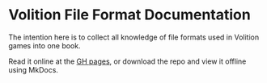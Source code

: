 # Volition File Format Documentation

The intention here is to collect all knowledge of file formats used in Volition games into one book.

Read it online at the [GH pages](https://saintsrowmods2.github.io/volition-docs/), or download the repo and view it offline using MkDocs.
